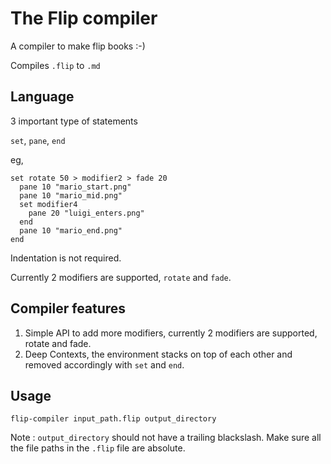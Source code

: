 # The Flip compiler
A compiler to make flip books :-)

Compiles `.flip` to `.md`

## Language
3 important type of statements

`set`, `pane`, `end`

eg,
```
set rotate 50 > modifier2 > fade 20
  pane 10 "mario_start.png"
  pane 10 "mario_mid.png"
  set modifier4
    pane 20 "luigi_enters.png"
  end
  pane 10 "mario_end.png"
end
```
Indentation is not required.

Currently 2 modifiers are supported, `rotate` and `fade`.

## Compiler features
1. Simple API to add more modifiers, currently 2 modifiers are supported, rotate and fade.
2. Deep Contexts, the environment stacks on top of each other and removed accordingly with `set` and `end`.

## Usage

```
flip-compiler input_path.flip output_directory
```
Note : `output_directory` should not have a trailing blackslash.
Make sure all the file paths in the `.flip` file are absolute.
